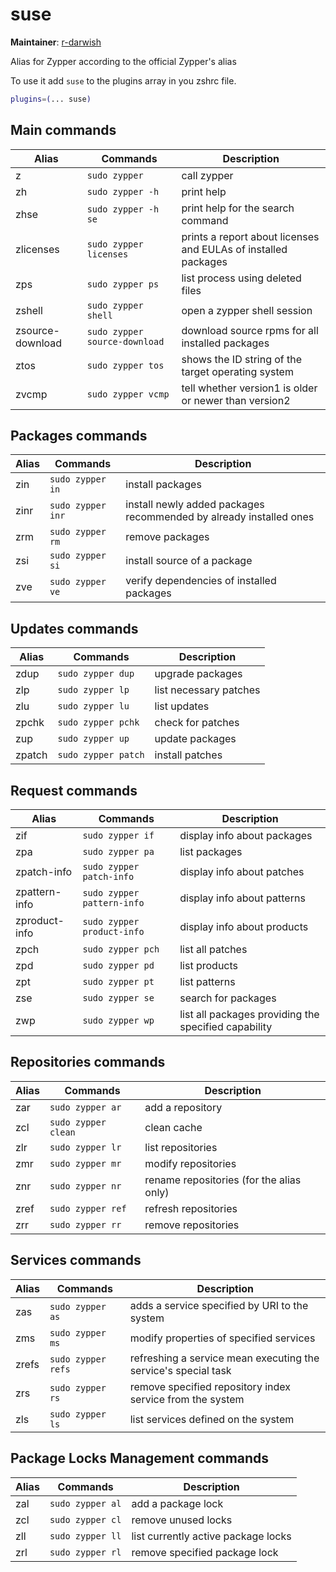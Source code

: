# suse

**Maintainer**: [r-darwish](https://github.com/r-darwish)

 Alias for Zypper according to the official Zypper's alias

 To use it add `suse` to the plugins array in you zshrc file.

```zsh
plugins=(... suse)
```

## Main commands

| Alias            | Commands                      | Description                                                    |
| ---------------- | ----------------------------- | -------------------------------------------------------------- |
| z                | `sudo zypper`                 | call zypper                                                    |
| zh               | `sudo zypper -h`              | print help                                                     |
| zhse             | `sudo zypper -h se`           | print help for the search command                              |
| zlicenses        | `sudo zypper licenses`        | prints a report about licenses and EULAs of installed packages |
| zps              | `sudo zypper ps`              | list process using deleted files                               |
| zshell           | `sudo zypper shell`           | open a zypper shell session                                    |
| zsource-download | `sudo zypper source-download` | download source rpms for all installed packages                |
| ztos             | `sudo zypper tos`             | shows  the  ID string of the target operating system           |
| zvcmp            | `sudo zypper vcmp`            | tell whether version1 is older or newer than version2          |

## Packages commands

| Alias | Commands          | Description                                                        |
| ----- | ----------------- | ------------------------------------------------------------------ |
| zin   | `sudo zypper in`  | install packages                                                   |
| zinr  | `sudo zypper inr` | install newly added packages recommended by already installed ones |
| zrm   | `sudo zypper rm`  | remove packages                                                    |
| zsi   | `sudo zypper si`  | install source of a package                                        |
| zve   | `sudo zypper ve`  | verify dependencies of installed packages                          |

## Updates commands

| Alias  | Commands            | Description            |
| ------ | ------------------- | ---------------------- |
| zdup   | `sudo zypper dup`   | upgrade packages       |
| zlp    | `sudo zypper lp`    | list necessary patches |
| zlu    | `sudo zypper lu`    | list updates           |
| zpchk  | `sudo zypper pchk`  | check for patches      |
| zup    | `sudo zypper up`    | update packages        |
| zpatch | `sudo zypper patch` | install patches        |

## Request commands

| Alias         | Commands                   | Description                                          |
| ------------- | -------------------------- | ---------------------------------------------------- |
| zif           | `sudo zypper if`           | display info about packages                          |
| zpa           | `sudo zypper pa`           | list packages                                        |
| zpatch-info   | `sudo zypper patch-info`   | display info about patches                           |
| zpattern-info | `sudo zypper pattern-info` | display info about patterns                          |
| zproduct-info | `sudo zypper product-info` | display info about products                          |
| zpch          | `sudo zypper pch`          | list all patches                                     |
| zpd           | `sudo zypper pd`           | list products                                        |
| zpt           | `sudo zypper pt`           | list patterns                                        |
| zse           | `sudo zypper se`           | search for packages                                  |
| zwp           | `sudo zypper wp`           | list all packages providing the specified capability |

## Repositories commands

| Alias | Commands            | Description                              |
| ----- | ------------------- | ---------------------------------------- |
| zar   | `sudo zypper ar`    | add a repository                         |
| zcl   | `sudo zypper clean` | clean cache                              |
| zlr   | `sudo zypper lr`    | list repositories                        |
| zmr   | `sudo zypper mr`    | modify repositories                      |
| znr   | `sudo zypper nr`    | rename repositories (for the alias only) |
| zref  | `sudo zypper ref`   | refresh repositories                     |
| zrr   | `sudo zypper rr`    | remove repositories                      |

## Services commands
| Alias | Commands           | Description                                                    |
| ----- | ------------------ | -------------------------------------------------------------- |
| zas   | `sudo zypper as`   | adds a service specified by URI to the system                  |
| zms   | `sudo zypper ms`   | modify properties of specified services                        |
| zrefs | `sudo zypper refs` | refreshing a service mean executing the service's special task |
| zrs   | `sudo zypper rs`   | remove specified repository index service from the system      |
| zls   | `sudo zypper ls`   | list services defined on the system                            |

## Package Locks Management commands
| Alias | Commands         | Description                         |
| ----- | ---------------- | ----------------------------------- |
| zal   | `sudo zypper al` | add a package lock                  |
| zcl   | `sudo zypper cl` | remove unused locks                 |
| zll   | `sudo zypper ll` | list currently active package locks |
| zrl   | `sudo zypper rl` | remove specified package lock       |
